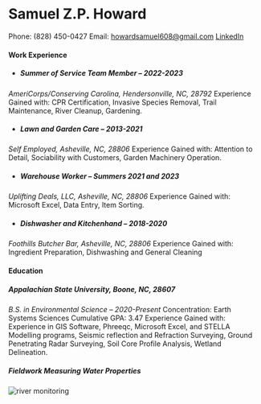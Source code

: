 # Samuel Z.P. Howard
Phone: (828) 450-0427
Email: howardsamuel608@gmail.com
[LinkedIn](https://www.linkedin.com/in/samuel-howard-4318912b5/)
#### Work Experience
* ##### Summer of Service Team Member – 2022-2023
*AmeriCorps/Conserving Carolina, Hendersonville, NC, 28792*
Experience Gained with: CPR Certification, Invasive Species Removal, Trail Maintenance, River Cleanup, Gardening.

* ##### Lawn and Garden Care – 2013-2021
*Self Employed, Asheville, NC, 28806*
Experience Gained with: Attention to Detail, Sociability with Customers, Garden Machinery Operation.

* ##### Warehouse Worker – Summers 2021 and 2023
*Uplifting Deals, LLC, Asheville, NC, 28806*
Experience Gained with: Microsoft Excel, Data Entry, Item Sorting.

* ##### Dishwasher and Kitchenhand – 2018-2020
*Foothills Butcher Bar, Asheville, NC, 28806*
Experience Gained with: Ingredient Preparation, Dishwashing and General Cleaning

#### Education

##### Appalachian State University, Boone, NC, 28607
*B.S. in Environmental Science – 2020-Present*
Concentration: Earth Systems Sciences
Cumulative GPA: 3.47
Experience Gained with: Experience in GIS Software, Phreeqc, Microsoft Excel, and STELLA Modelling programs, Seismic reflection and Refraction Surveying, Ground Penetrating Radar Surveying, Soil Core Profile Analysis, Wetland Delineation.
##### Fieldwork Measuring Water Properties
![river monitoring](https://media.licdn.com/dms/image/v2/D4D2DAQGchK-mpXr9Rg/profile-treasury-image-shrink_8192_8192/profile-treasury-image-shrink_8192_8192/0/1708747905567?e=1726110000&v=beta&t=2jyH1GFPhBKrS4R8aSYlK4xgSRJvBy54drVm4yPS880)